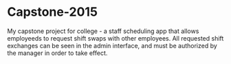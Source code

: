 # Capstone-2015

My capstone project for college - a staff scheduling app that allows employeeds to request shift swaps with other employees. All requested
shift exchanges can be seen in the admin interface, and must be authorized by the manager in order to take effect.
